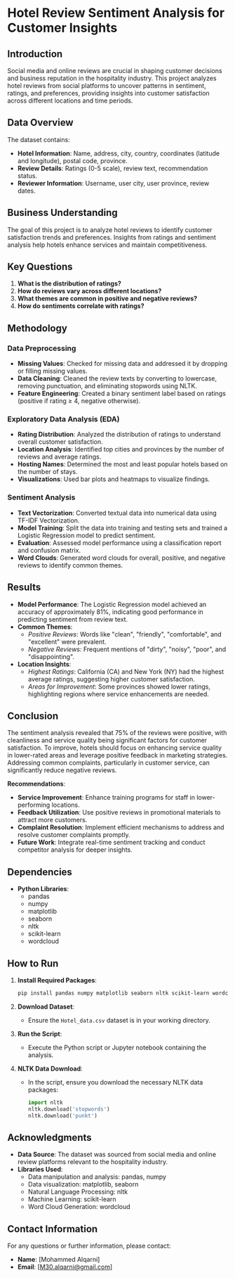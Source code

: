 # Hotel Review Sentiment Analysis for Customer Insights

## Introduction

Social media and online reviews are crucial in shaping customer decisions and business reputation in the hospitality industry. This project analyzes hotel reviews from social platforms to uncover patterns in sentiment, ratings, and preferences, providing insights into customer satisfaction across different locations and time periods.

## Data Overview

The dataset contains:

- **Hotel Information**: Name, address, city, country, coordinates (latitude and longitude), postal code, province.
- **Review Details**: Ratings (0-5 scale), review text, recommendation status.
- **Reviewer Information**: Username, user city, user province, review dates.

## Business Understanding

The goal of this project is to analyze hotel reviews to identify customer satisfaction trends and preferences. Insights from ratings and sentiment analysis help hotels enhance services and maintain competitiveness.

## Key Questions

1. **What is the distribution of ratings?**
2. **How do reviews vary across different locations?**
3. **What themes are common in positive and negative reviews?**
4. **How do sentiments correlate with ratings?**

## Methodology

### Data Preprocessing

- **Missing Values**: Checked for missing data and addressed it by dropping or filling missing values.
- **Data Cleaning**: Cleaned the review texts by converting to lowercase, removing punctuation, and eliminating stopwords using NLTK.
- **Feature Engineering**: Created a binary sentiment label based on ratings (positive if rating ≥ 4, negative otherwise).

### Exploratory Data Analysis (EDA)

- **Rating Distribution**: Analyzed the distribution of ratings to understand overall customer satisfaction.
- **Location Analysis**: Identified top cities and provinces by the number of reviews and average ratings.
- **Hosting Names**: Determined the most and least popular hotels based on the number of stays.
- **Visualizations**: Used bar plots and heatmaps to visualize findings.

### Sentiment Analysis

- **Text Vectorization**: Converted textual data into numerical data using TF-IDF Vectorization.
- **Model Training**: Split the data into training and testing sets and trained a Logistic Regression model to predict sentiment.
- **Evaluation**: Assessed model performance using a classification report and confusion matrix.
- **Word Clouds**: Generated word clouds for overall, positive, and negative reviews to identify common themes.

## Results

- **Model Performance**: The Logistic Regression model achieved an accuracy of approximately 81%, indicating good performance in predicting sentiment from review text.
- **Common Themes**:
  - *Positive Reviews*: Words like "clean", "friendly", "comfortable", and "excellent" were prevalent.
  - *Negative Reviews*: Frequent mentions of "dirty", "noisy", "poor", and "disappointing".
- **Location Insights**:
  - *Highest Ratings*: California (CA) and New York (NY) had the highest average ratings, suggesting higher customer satisfaction.
  - *Areas for Improvement*: Some provinces showed lower ratings, highlighting regions where service enhancements are needed.

## Conclusion

The sentiment analysis revealed that 75% of the reviews were positive, with cleanliness and service quality being significant factors for customer satisfaction. To improve, hotels should focus on enhancing service quality in lower-rated areas and leverage positive feedback in marketing strategies. Addressing common complaints, particularly in customer service, can significantly reduce negative reviews.

**Recommendations**:

- **Service Improvement**: Enhance training programs for staff in lower-performing locations.
- **Feedback Utilization**: Use positive reviews in promotional materials to attract more customers.
- **Complaint Resolution**: Implement efficient mechanisms to address and resolve customer complaints promptly.
- **Future Work**: Integrate real-time sentiment tracking and conduct competitor analysis for deeper insights.

## Dependencies

- **Python Libraries**:
  - pandas
  - numpy
  - matplotlib
  - seaborn
  - nltk
  - scikit-learn
  - wordcloud

## How to Run

1. **Install Required Packages**:

   ```bash
   pip install pandas numpy matplotlib seaborn nltk scikit-learn wordcloud
   ```

2. **Download Dataset**:

   - Ensure the `Hotel_data.csv` dataset is in your working directory.

3. **Run the Script**:

   - Execute the Python script or Jupyter notebook containing the analysis.

4. **NLTK Data Download**:

   - In the script, ensure you download the necessary NLTK data packages:

     ```python
     import nltk
     nltk.download('stopwords')
     nltk.download('punkt')
     ```

## Acknowledgments

- **Data Source**: The dataset was sourced from social media and online review platforms relevant to the hospitality industry.
- **Libraries Used**:
  - Data manipulation and analysis: pandas, numpy
  - Data visualization: matplotlib, seaborn
  - Natural Language Processing: nltk
  - Machine Learning: scikit-learn
  - Word Cloud Generation: wordcloud

## Contact Information

For any questions or further information, please contact:

- **Name**: [Mohammed Alqarni]
- **Email**: [M30.alqarni@gmail.com]

